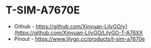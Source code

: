 # T-SIM-A7670E
- Github - https://github.com/Xinyuan-LilyGO/y](https://github.com/Xinyuan-LilyGO/LilyGO-T-A76XX
- Pinout - https://www.lilygo.cc/products/t-sim-a7670e

